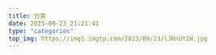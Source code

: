 ```yaml
---
title: 分类
date: 2023-09-23 21:21:41
type: "categories"
top_img: https://img1.imgtp.com/2023/09/23/lJRnUt1H.jpg
---
```

